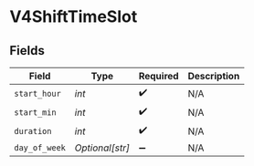 # V4ShiftTimeSlot


## Fields

| Field              | Type               | Required           | Description        |
| ------------------ | ------------------ | ------------------ | ------------------ |
| `start_hour`       | *int*              | :heavy_check_mark: | N/A                |
| `start_min`        | *int*              | :heavy_check_mark: | N/A                |
| `duration`         | *int*              | :heavy_check_mark: | N/A                |
| `day_of_week`      | *Optional[str]*    | :heavy_minus_sign: | N/A                |